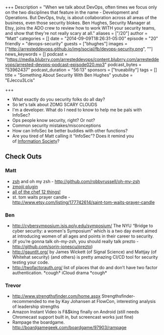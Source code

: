 +++
Description = "When we talk about DevOps, often times we focus only on the two disciplines that feature in the name - Development and Operations. But DevOps, truly, is about collaboration across all areas of the business, even those security blokes. Ben Hughes, Security Manager at Etsy, joins the ADO crew to review how to work WITH your security teams, and show that they're not really scary at all."
aliases = ["/20"]
author = "Matt"
categories = []
date = "2014-09-09T18:26:31-05:00"
episode = "20"
friendly = "devops-security"
guests = ["bhughes"]
images = ["http://arresteddevops.github.io/img/social/fb/devops-security.png", ""]
news_keywords = []
podcast = "https://media.blubrry.com/arresteddevops/content.blubrry.com/arresteddevops/arrested-devops-podcast-episode020.mp3"
podcast_bytes = "53962437"
podcast_duration = "56:13"
sponsors = ["trueability"]
tags = []
title = "Something About Security With Ben Hughes"
youtube = "EJeccu3Lcis"

+++

<ul>
	<li>What exactly do you security folks do all day?</li>
	<li>So let's talk about ZOMG SCARY CLOUDS</li>
	<li>I'm a developer. What do I need to know to help me be pals with InfoSec?</li>
	<li>Ops people know security, right? Or not?</li>
	<li>Common security mistakes/misconceptions</li>
	<li>How can InfoSec be better buddies with other functions?</li>
	<li>Are you tired of Matt calling it "InfoSec"? Does it remind you of <a href="http://www.youtube.com/watch?v=UPuXvpkOLmM">Information Society</a>?</li>
</ul>

<h2>Check Outs</h2>
<h3>Matt</h3>
<ul>
	<li><a href="http://whaaat.com/content/update-shell-zsh-osx-unix" target="_blank">zsh</a> and oh my zsh - <a href="http://github.com/robbyrussell/oh-my-zsh">http://github.com/robbyrussell/oh-my-zsh</a></li>
	<li><a href="http://github.com/scarolan/oh-my-zsh/tree/master/plugins/zmoji" target="_blank">zmojii plugin</a></li>
	<li><a href="http://www.getchef.com/blog/2014/09/08/chef-releases-chef-12-to-power-devops-practices-in-the-enterprise/" target="_blank">all of the chef 12 things!</a></li>
	<li>st. tom waits prayer candle - <a href="http://www.etsy.com/listing/177742614/saint-tom-waits-prayer-candle">http://www.etsy.com/listing/177742614/saint-tom-waits-prayer-candle</a></li>
</ul>
<h3>Ben</h3>
<ul>
	<li><a href="http://cybersymposium.isis.poly.edu/symposium/">http://cybersymposium.isis.poly.edu/symposium/</a> The NYU “Bridge to cyber security: a women's Symposium” which is a two day event aimed at introducing women of all ages and points in their career to security.</li>
	<li>(if you’re gonna talk oh-my-zsh, you should really talk prezto - <a href="http://github.com/sorin-ionescu/prezto">http://github.com/sorin-ionescu/prezto</a>)</li>
	<li><a href="http://gauntlt.org/">http://gauntlt.org/</a> by James Wickett (of Signal Science) and Mattjay (of Whitehat security) (and others) is pretty amazing CI/CD tool for security testing your code.</li>
	<li><a href="http://twofactorauth.org/">http://twofactorauth.org/</a> list of places that do and don’t have two factor authentication. *cough* iCloud drama *cough*</li>
</ul>
<h3>Trevor</h3>
<ul>
	<li><a href="http://www.strengthsfinder.com/home.aspx">http://www.strengthsfinder.com/home.aspx</a> Strengthsfinder- recommended to me by Kay Johansen at FlowCon, interesting analysis of leadership strengths</li>
	<li>Amazon Instant Video is F&amp;$king finally on Android (still needs Chromecast support built in, but screencast works just fine)</li>
	<li>Rampage the boardgame. <a href="http://boardgamegeek.com/boardgame/97903/rampage">http://boardgamegeek.com/boardgame/97903/rampage</a></li>
</ul>
